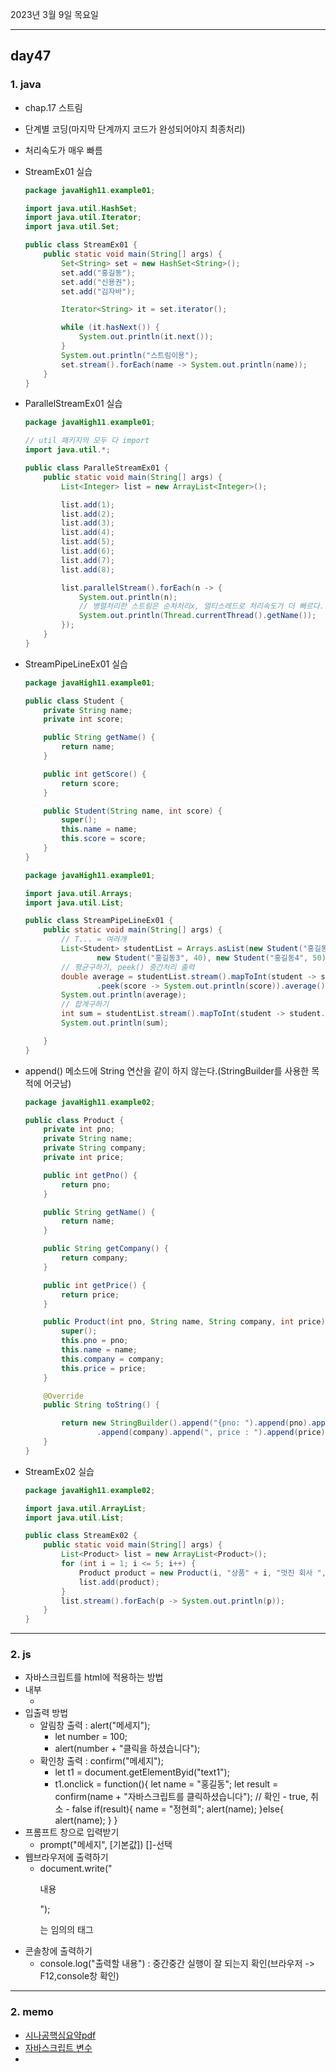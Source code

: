 2023년 3월 9일 목요일

---

## day47

### 1. java

- chap.17 스트림
- 단계별 코딩(마지막 단계까지 코드가 완성되어야지 최종처리)
- 처리속도가 매우 빠름
- StreamEx01 실습

  ```java
  package javaHigh11.example01;

  import java.util.HashSet;
  import java.util.Iterator;
  import java.util.Set;

  public class StreamEx01 {
      public static void main(String[] args) {
          Set<String> set = new HashSet<String>();
          set.add("홍길동");
          set.add("신용권");
          set.add("김자바");

          Iterator<String> it = set.iterator();

          while (it.hasNext()) {
              System.out.println(it.next());
          }
          System.out.println("스트림이용");
          set.stream().forEach(name -> System.out.println(name));
      }
  }
  ```

- ParallelStreamEx01 실습

  ```java
  package javaHigh11.example01;

  // util 패키지의 모두 다 import
  import java.util.*;

  public class ParalleStreamEx01 {
      public static void main(String[] args) {
          List<Integer> list = new ArrayList<Integer>();

          list.add(1);
          list.add(2);
          list.add(3);
          list.add(4);
          list.add(5);
          list.add(6);
          list.add(7);
          list.add(8);

          list.parallelStream().forEach(n -> {
              System.out.println(n);
              // 병렬처리한 스트림은 순차처리x, 멀티스레드로 처리속도가 더 빠르다.
              System.out.println(Thread.currentThread().getName());
          });
      }
  }
  ```

- StreamPipeLineEx01 실습

  ```java
  package javaHigh11.example01;

  public class Student {
      private String name;
      private int score;

      public String getName() {
          return name;
      }

      public int getScore() {
          return score;
      }

      public Student(String name, int score) {
          super();
          this.name = name;
          this.score = score;
      }
  }
  ```

  ```java
  package javaHigh11.example01;

  import java.util.Arrays;
  import java.util.List;

  public class StreamPipeLineEx01 {
      public static void main(String[] args) {
          // T... = 여러개
          List<Student> studentList = Arrays.asList(new Student("홍길동1", 20), new Student("홍길동2", 30),
                  new Student("홍길동3", 40), new Student("홍길동4", 50), new Student("홍길동5", 60));
          // 평균구하기, peek() 중간처리 출력
          double average = studentList.stream().mapToInt(student -> student.getScore())
                  .peek(score -> System.out.println(score)).average().getAsDouble();
          System.out.println(average);
          // 합계구하기
          int sum = studentList.stream().mapToInt(student -> student.getScore()).sum();
          System.out.println(sum);

      }
  }
  ```

- append() 메소드에 String 연산을 같이 하지 않는다.(StringBuilder를 사용한 목적에 어긋남)

  ```java
  package javaHigh11.example02;

  public class Product {
      private int pno;
      private String name;
      private String company;
      private int price;

      public int getPno() {
          return pno;
      }

      public String getName() {
          return name;
      }

      public String getCompany() {
          return company;
      }

      public int getPrice() {
          return price;
      }

      public Product(int pno, String name, String company, int price) {
          super();
          this.pno = pno;
          this.name = name;
          this.company = company;
          this.price = price;
      }

      @Override
      public String toString() {

          return new StringBuilder().append("{pno: ").append(pno).append(", name: ").append(name).append(", company : ")
                  .append(company).append(", price : ").append(price).append("}").toString();
      }
  }
  ```

- StreamEx02 실습

  ```java
  package javaHigh11.example02;

  import java.util.ArrayList;
  import java.util.List;

  public class StreamEx02 {
      public static void main(String[] args) {
          List<Product> list = new ArrayList<Product>();
          for (int i = 1; i <= 5; i++) {
              Product product = new Product(i, "상품" + i, "멋진 회사 ", (int) (10000 * Math.random()));
              list.add(product);
          }
          list.stream().forEach(p -> System.out.println(p));
      }
  }
  ```

---

### 2. js

- 자바스크립트를 html에 적용하는 방법
- 내부
  - <script> html 안에 사용
- 외부
  - <script src = "xxx.js"></script>
- 입출력 방법
  - 알림창 출력 : alert("메세지");
    - let number = 100;
    - alert(number + "클릭을 하셨습니다");
  - 확인창 출력 : confirm("메세지");
    - let t1 = document.getElementByid("text1");
    - t1.onclick = function(){
      let name = "홍길동";
      let result = confirm(name + "자바스크립트를 클릭하셨습니다");
      // 확인 - true, 취소 - false
      if(result){
      name = "정현희";
      alert(name);
      }else{
      alert(name);
      }
      }
- 프롬프트 창으로 입력받기
  - prompt("메세지", [기본값]) []-선택
- 웹브라우저에 출력하기
  - document.write("<p> 내용 </p>"); <p>는 임의의 태그
- 콘솔창에 출력하기
  - console.log("출력할 내용") : 중간중간 실행이 잘 되는지 확인(브라우저 -> F12,console창 확인)

---

### 2. memo

- [시나공핵심요약pdf](https://www.sinagong.co.kr/pds?sCase=L&lcd=001&idx=16&bookcd=BN003559&fg=pd03)
- [자바스크립트 변수](https://paperblock.tistory.com/42)
-
